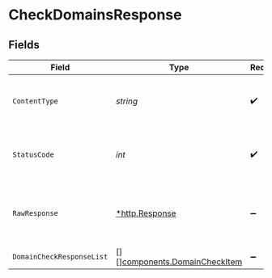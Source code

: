 # CheckDomainsResponse


## Fields

| Field                                                                    | Type                                                                     | Required                                                                 | Description                                                              |
| ------------------------------------------------------------------------ | ------------------------------------------------------------------------ | ------------------------------------------------------------------------ | ------------------------------------------------------------------------ |
| `ContentType`                                                            | *string*                                                                 | :heavy_check_mark:                                                       | HTTP response content type for this operation                            |
| `StatusCode`                                                             | *int*                                                                    | :heavy_check_mark:                                                       | HTTP response status code for this operation                             |
| `RawResponse`                                                            | [*http.Response](https://pkg.go.dev/net/http#Response)                   | :heavy_minus_sign:                                                       | Raw HTTP response; suitable for custom response parsing                  |
| `DomainCheckResponseList`                                                | [][][components.DomainCheckItem](../../models/shared/domaincheckitem.md) | :heavy_minus_sign:                                                       | OK                                                                       |